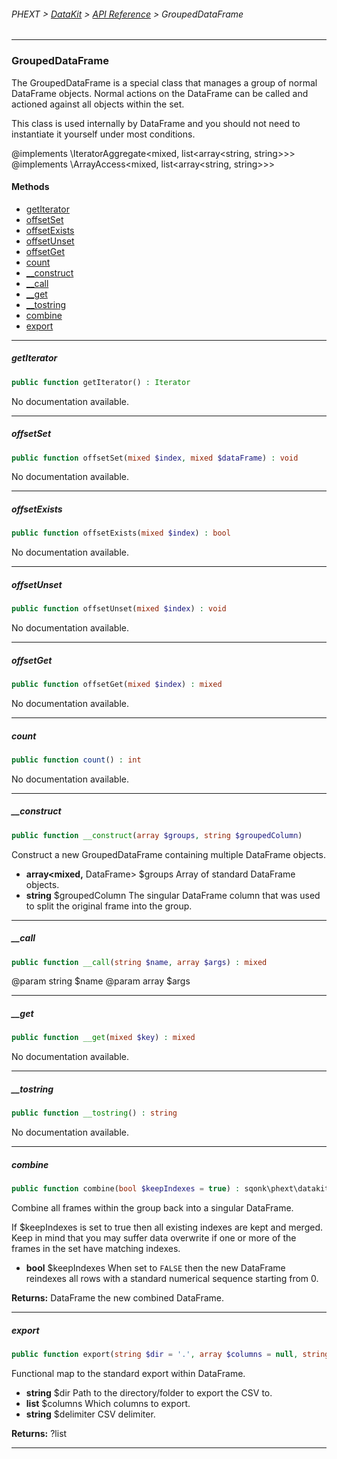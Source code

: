 ###### PHEXT > [DataKit](../README.md) > [API Reference](index.md) > GroupedDataFrame
------
### GroupedDataFrame
The GroupedDataFrame is a special class that manages a group of normal DataFrame objects. Normal actions on the DataFrame can be called and actioned against all objects within the set.

This class is used internally by DataFrame and you should not need to instantiate it yourself under most conditions.

@implements \IteratorAggregate<mixed, list<array<string, string>>> @implements \ArrayAccess<mixed, list<array<string, string>>>
#### Methods
- [getIterator](#getiterator)
- [offsetSet](#offsetset)
- [offsetExists](#offsetexists)
- [offsetUnset](#offsetunset)
- [offsetGet](#offsetget)
- [count](#count)
- [__construct](#__construct)
- [__call](#__call)
- [__get](#__get)
- [__tostring](#__tostring)
- [combine](#combine)
- [export](#export)

------
##### getIterator
```php
public function getIterator() : Iterator
```
No documentation available.


------
##### offsetSet
```php
public function offsetSet(mixed $index, mixed $dataFrame) : void
```
No documentation available.


------
##### offsetExists
```php
public function offsetExists(mixed $index) : bool
```
No documentation available.


------
##### offsetUnset
```php
public function offsetUnset(mixed $index) : void
```
No documentation available.


------
##### offsetGet
```php
public function offsetGet(mixed $index) : mixed
```
No documentation available.


------
##### count
```php
public function count() : int
```
No documentation available.


------
##### __construct
```php
public function __construct(array $groups, string $groupedColumn) 
```
Construct a new GroupedDataFrame containing multiple DataFrame objects.

- **array<mixed,** DataFrame> $groups Array of standard DataFrame objects.
- **string** $groupedColumn The singular DataFrame column that was used to split the original frame into the group.


------
##### __call
```php
public function __call(string $name, array $args) : mixed
```
@param string $name @param array<mixed> $args


------
##### __get
```php
public function __get(mixed $key) : mixed
```
No documentation available.


------
##### __tostring
```php
public function __tostring() : string
```
No documentation available.


------
##### combine
```php
public function combine(bool $keepIndexes = true) : sqonk\phext\datakit\DataFrame
```
Combine all frames within the group back into a singular DataFrame.

If $keepIndexes is set to true then all existing indexes are kept and merged. Keep in mind that you may suffer data overwrite if one or more of the frames in the set have matching indexes.

- **bool** $keepIndexes  When set to `FALSE` then the new DataFrame reindexes all rows with a standard numerical sequence starting from 0.

**Returns:**  DataFrame the new combined DataFrame.


------
##### export
```php
public function export(string $dir = '.', array $columns = null, string $delimiter = ',') : ?array
```
Functional map to the standard export within DataFrame.

- **string** $dir Path to the directory/folder to export the CSV to.
- **list<string>** $columns Which columns to export.
- **string** $delimiter CSV delimiter.

**Returns:**  ?list<string>


------
